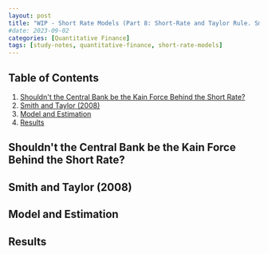 ```yaml
---
layout: post
title: "WIP - Short Rate Models (Part 8: Short-Rate and Taylor Rule. Smith and Taylor (2008))"
#date: 2023-09-02
categories: [Quantitative Finance]
tags: [study-notes, quantitative-finance, short-rate-models]
---
```


<script type="text/javascript" src="https://cdn.mathjax.org/mathjax/latest/MathJax.js?config=default"></script>


## Table of Contents

1. [Shouldn't the Central Bank be the Kain Force Behind the Short Rate?](#shouldnt-the-central-bank-be-the-kain-force-behind-the-short-rate)
2. [Smith and Taylor (2008)](#smith-and-taylor-2008)
3. [Model and Estimation](#model-and-estimation)
4. [Results](#results)

## Shouldn't the Central Bank be the Kain Force Behind the Short Rate?

## Smith and Taylor (2008) 

## Model and Estimation

## Results